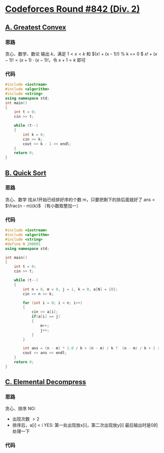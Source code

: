 # [Codeforces Round #842 (Div. 2)](https://codeforces.com/contest/1768)

## [A. Greatest Convex](https://codeforces.com/contest/1768/problem/a)

### 思路

贪心、数学、数论
输出 $k$，满足 $1< x < k$ 和 $(x! + (x - 1)!) \% k == 0 $
$x! + (x - 1)! = (x + 1) \cdot (x - 1)!$，令 $x + 1 = k$ 即可

### 代码

```cpp
#include <iostream>
#include <algorithm>
#include <string>
using namespace std;
int main()
{
    int t = 0;
    cin >> t;

    while (t--)
    {
        int k = 0;
        cin >> k;
        cout << k - 1 << endl;
    }
    return 0;
}
```

## [B. Quick Sort](https://codeforces.com/contest/1768/problem/B)

### 思路

贪心、数学
找从$1$开始已经排好序的个数 m，只要把剩下的排后面就好了
ans = $\frac{n - m}{k}$ （有小数取整加一）

### 代码

```cpp
#include <iostream>
#include <algorithm>
#include <string>
#define N 200005
using namespace std;

int main()
{
    int t = 0;
    cin >> t;

    while (t--)
    {
        int n = 0, m = 0, j = 1, k = 0, a[N] = {0};
        cin >> n >> k;

        for (int i = 0; i < n; i++) 
        {
            cin >> a[i];
            if(a[i] == j) 
            {
                m++;
                j++;
            }    
        }

        int ans = (n - m) * 1.0 / k > (n - m) / k ?  (n - m) / k + 1 :  (n - m) / k;
        cout << ans << endl;    
    }
    return 0;
}
```

## [C. Elemental Decompress](https://codeforces.com/contest/1768/problem/C)

### 思路

贪心、排序
NO:

- 出现次数 $>2$
- 排序后，a[i] < i
YES:
第一处出现放x[i]，第二次出现放y[i]
最后输出时是0的处理一下

### 代码
